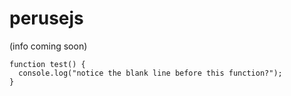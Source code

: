 perusejs
========

(info coming soon)

```
function test() {
  console.log("notice the blank line before this function?");
}
```
